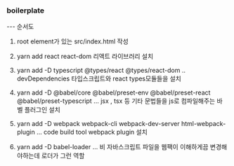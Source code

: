 ### boilerplate

--- 순서도

1. root element가 있는 src/index.html 작성

2. yarn add react react-dom 리액트 라이브러리 설치

3. yarn add -D typescript @types/react @types/react-dom .. devDependencies 타입스크립트와 react types모듈들을 설치

4. yarn add -D @babel/core @babel/preset-env @babel/preset-react @babel/preset-typescript ... jsx , tsx 등 기타 문법들을 js로 컴파일해주는 바벨 플러그인 설치

5. yarn add -D webpack webpack-cli webpack-dev-server html-webpack-plugin ... code build tool webpack plugin 설치

6. yarn add -D babel-loader ... 비 자바스크립트 파일을 웹팩이 이해하게끔 변경해야하는데 로더가 그런 역할
